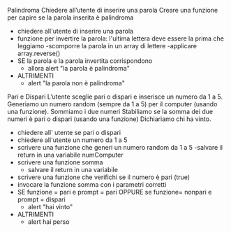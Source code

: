 Palindroma
Chiedere all’utente di inserire una parola Creare una funzione per capire se la parola inserita è palindroma
- chiedere all'utente di inserire una parola
- funzione per invertire la parola: l'ultima lettera deve essere la prima che leggiamo
    -scomporre la parola in un array di lettere
    -applicare array.reverse()
- SE la parola e la parola invertita corrispondono
    - allora alert "la parola è palindroma"
- ALTRIMENTI 
    - alert "la parola non è palindroma"

Pari e Dispari
L’utente sceglie pari o dispari e inserisce un numero da 1 a 5. Generiamo un numero random (sempre da 1 a 5) per il computer (usando una funzione). Sommiamo i due numeri Stabiliamo se la somma dei due numeri è pari o dispari (usando una funzione) Dichiariamo chi ha vinto.

- chiedere all' utente se pari o dispari 
- chiedere all'utente un numero da 1 a 5 
- scrivere una funzione che generi un numero random da 1 a 5
    -salvare il return in una variabile numComputer
- scrivere una funzione somma 
    - salvare il return in una variabile
- scrivere una funzione che verifichi se il numero è pari (true)
- invocare la funzione somma con i parametri corretti
- SE funzione = pari e prompt = pari OPPURE se funzione= nonpari e prompt = dispari
    - alert "hai vinto"
- ALTRIMENTI 
    - alert hai perso 